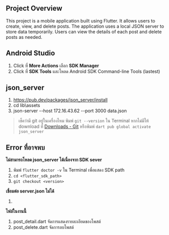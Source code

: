 ## Project Overview
This project is a mobile application built using Flutter. It allows users to create, view, and delete posts. The application uses a local JSON server to store data temporarily. Users can view the details of each post and delete posts as needed.

## Android Studio
1. Click ที่ **More Actions** เลือก **SDK Manager**
2. Click ที่ **SDK Tools** และโหลด Android SDK Command-line Tools (lastest)

## json_server

1. https://pub.dev/packages/json_server/install
2. cd lib\assets
3. json-server --host 172.16.43.62 --port 3000 data.json
>เช็คว่ามี git อยู่ในเครื่องไหม พิมพ์ `git --version` ใน Terminal หากไม่มีให้ download ที่ [Downloads - Git](https://git-scm.com/downloads) หรือพิมพ์ `dart pub global activate json_server`

## Error ที่อาจพบ

**ไม่สามารถโหลด json_server ได้เนื่องจาก SDK sever** 

1. พิมพ์ `flutter doctor -v` ใน Terminal เพื่อแสดง SDK path
2. `cd <flutter_sdk_path>`
3. `git checkout <version>`

**เชื่อมต่อ server.json ไม่ได้**

1. 


**ไฟล์ในงานนี้**
1. post_detail.dart จัดการแสดงรายละเอียดของโพสต์
2. post_delete.dart จัดการลบโพสต์

